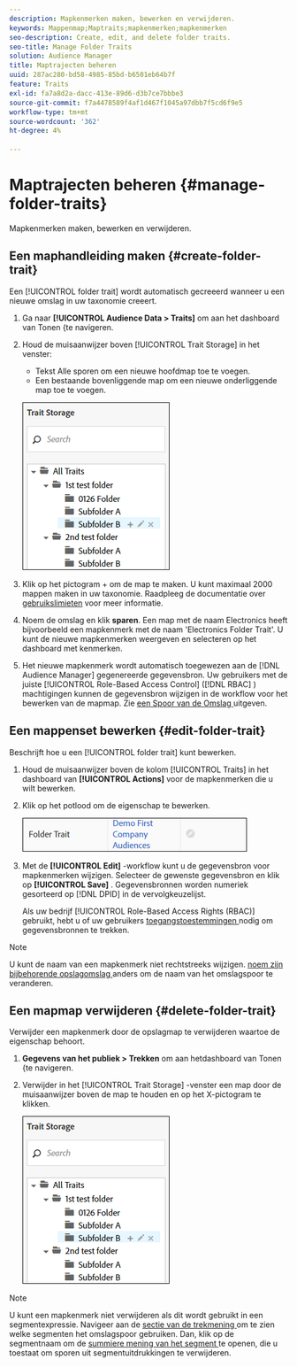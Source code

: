 ```yaml
---
description: Mapkenmerken maken, bewerken en verwijderen.
keywords: Mappenmap;Maptraits;mapkenmerken;mapkenmerken
seo-description: Create, edit, and delete folder traits.
seo-title: Manage Folder Traits
solution: Audience Manager
title: Maptrajecten beheren
uuid: 287ac280-bd58-4985-85bd-b6501eb64b7f
feature: Traits
exl-id: fa7a8d2a-dacc-413e-89d6-d3b7ce7bbbe3
source-git-commit: f7a4478589f4af1d467f1045a97dbb7f5cd6f9e5
workflow-type: tm+mt
source-wordcount: '362'
ht-degree: 4%

---
```


# Maptrajecten beheren {#manage-folder-traits}

Mapkenmerken maken, bewerken en verwijderen.

## Een maphandleiding maken {#create-folder-trait}

Een [!UICONTROL folder trait] wordt automatisch gecreeerd wanneer u een nieuwe omslag in uw taxonomie creeert.

<!-- create-folder-trait.xml -->

1. Ga naar **[!UICONTROL Audience Data > Traits]** om aan het **&#x200B;**&#x200B;dashboard van Tonen &lbrace;te navigeren.
1. Houd de muisaanwijzer boven [!UICONTROL Trait Storage] in het venster:

   * Tekst Alle sporen om een nieuwe hoofdmap toe te voegen.
   * Een bestaande bovenliggende map om een nieuwe onderliggende map toe te voegen.

   ![](assets/folder_traits_create.PNG)

1. Klik op het pictogram + om de map te maken. U kunt maximaal 2000 mappen maken in uw taxonomie. Raadpleeg de documentatie over [gebruikslimieten](../../features/administration/usage-limits.md) voor meer informatie.
1. Noem de omslag en klik **sparen**. Een map met de naam Electronics heeft bijvoorbeeld een mapkenmerk met de naam &#39;Electronics Folder Trait&#39;. U kunt de nieuwe mapkenmerken weergeven en selecteren op het dashboard met kenmerken.
1. Het nieuwe mapkenmerk wordt automatisch toegewezen aan de [!DNL Audience Manager] gegenereerde gegevensbron. Uw gebruikers met de juiste [!UICONTROL Role-Based Access Control] ([!DNL RBAC] ) machtigingen kunnen de gegevensbron wijzigen in de workflow voor het bewerken van de mapmap. Zie [ een Spoor van de Omslag ](../../features/traits/manage-folder-traits.md#edit-folder-trait) uitgeven.

## Een mappenset bewerken {#edit-folder-trait}

Beschrijft hoe u een [!UICONTROL folder trait] kunt bewerken.

<!-- edit-folder-trait.xml -->

1. Houd de muisaanwijzer boven de kolom [!UICONTROL Traits] in het dashboard van **[!UICONTROL Actions]** voor de mapkenmerken die u wilt bewerken.
1. Klik op het potlood om de eigenschap te bewerken.

   ![](assets/folder_traits_edit_border.png)

1. Met de **[!UICONTROL Edit]** -workflow kunt u de gegevensbron voor mapkenmerken wijzigen. Selecteer de gewenste gegevensbron en klik op **[!UICONTROL Save]** . Gegevensbronnen worden numeriek gesorteerd op [!DNL DPID] in de vervolgkeuzelijst.

   Als uw bedrijf [!UICONTROL Role-Based Access Rights (RBAC)] gebruikt, hebt u of uw gebruikers [ toegangstoestemmingen ](../../features/traits/about-folder-traits.md#role-based-access-controls) nodig om gegevensbronnen te trekken.

>[!NOTE]
>
>U kunt de naam van een mapkenmerk niet rechtstreeks wijzigen. [ noem zijn bijbehorende opslagomslag ](../../features/traits/trait-storage.md#rename-delete-trait-storage-folder) anders om de naam van het omslagspoor te veranderen.

## Een mapmap verwijderen {#delete-folder-trait}

Verwijder een mapkenmerk door de opslagmap te verwijderen waartoe de eigenschap behoort.

<!-- delete-folder-trait.xml -->

1. **Gegevens van het publiek > Trekken** om aan het **&#x200B;**&#x200B;dashboard van Tonen &lbrace;te navigeren.
1. Verwijder in het [!UICONTROL Trait Storage] -venster een map door de muisaanwijzer boven de map te houden en op het X-pictogram te klikken.

   ![ Resultaat van de Stap ](assets/folder_traits_create.PNG)

>[!NOTE]
>
>U kunt een mapkenmerk niet verwijderen als dit wordt gebruikt in een segmentexpressie. Navigeer aan de [ sectie van de trekmening ](../../features/traits/trait-details-page.md) om te zien welke segmenten het omslagspoor gebruiken. Dan, klik op de segmentnaam om de [ summiere mening van het segment ](../../features/segments/segment-summary-view.md) te openen, die u toestaat om sporen uit segmentuitdrukkingen te verwijderen.
